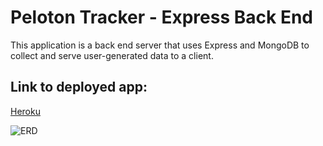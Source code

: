 # Peloton Tracker - Express Back End

This application is a back end server that uses Express and MongoDB to collect and serve user-generated data to a client.

## Link to deployed app:

[Heroku](https://ancient-thicket-87033.herokuapp.com)

![ERD](https://i.imgur.com/Ihw0HSj.jpeg)
